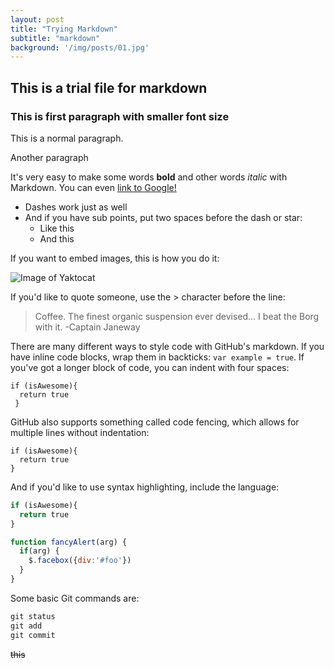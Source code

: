 ```yaml
---
layout: post
title: "Trying Markdown"
subtitle: "markdown"
background: '/img/posts/01.jpg'
---
```

## This is a trial file for markdown

### This is first paragraph with smaller font size

This is a normal paragraph.

Another paragraph

It's very easy to make some words **bold** and other words *italic* with Markdown. You can even [link to Google!](http://google.com)

- Dashes work just as well
- And if you have sub points, put two spaces before the dash or star:
  - Like this
  - And this

If you want to embed images, this is how you do it:

![Image of Yaktocat](https://octodex.github.com/images/yaktocat.png)

If you'd like to quote someone, use the > character before the line:

> Coffee. The finest organic suspension ever devised... I beat the Borg with it.
> -Captain Janeway

There are many different ways to style code with GitHub's markdown. If you have inline code blocks, wrap them in backticks: `var example = true`.  If you've got a longer block of code, you can indent with four spaces:

    if (isAwesome){
      return true
     }

GitHub also supports something called code fencing, which allows for multiple lines without indentation:

```
if (isAwesome){
  return true
}
```

And if you'd like to use syntax highlighting, include the language:

```python
if (isAwesome){
  return true
}
```

```javascript
function fancyAlert(arg) {
  if(arg) {
    $.facebox({div:'#foo'})
  }
}
```


Some basic Git commands are:
```python
git status
git add
git commit
```

~~this~~

